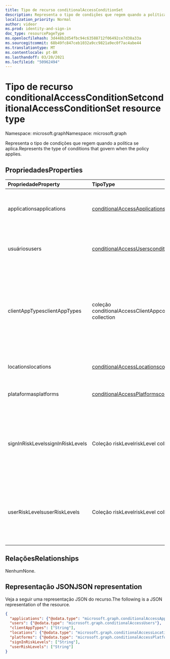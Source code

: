 ```yaml
---
title: Tipo de recurso conditionalAccessConditionSet
description: Representa o tipo de condições que regem quando a política se aplica.
localization_priority: Normal
author: videor
ms.prod: identity-and-sign-in
doc_type: resourcePageType
ms.openlocfilehash: 3d448b2d54fbc94c63588712f06492ce7d38a33a
ms.sourcegitcommit: 68b49fc847ceb1032a9cc9821a9ec0f7ac4abe44
ms.translationtype: MT
ms.contentlocale: pt-BR
ms.lasthandoff: 03/20/2021
ms.locfileid: "50962494"
---
```

# <a name="conditionalaccessconditionset-resource-type"></a><span data-ttu-id="78321-103">Tipo de recurso conditionalAccessConditionSet</span><span class="sxs-lookup"><span data-stu-id="78321-103">conditionalAccessConditionSet resource type</span></span>

<span data-ttu-id="78321-104">Namespace: microsoft.graph</span><span class="sxs-lookup"><span data-stu-id="78321-104">Namespace: microsoft.graph</span></span>

<span data-ttu-id="78321-105">Representa o tipo de condições que regem quando a política se aplica.</span><span class="sxs-lookup"><span data-stu-id="78321-105">Represents the type of conditions that govern when the policy applies.</span></span>

## <a name="properties"></a><span data-ttu-id="78321-106">Propriedades</span><span class="sxs-lookup"><span data-stu-id="78321-106">Properties</span></span>

| <span data-ttu-id="78321-107">Propriedade</span><span class="sxs-lookup"><span data-stu-id="78321-107">Property</span></span>     | <span data-ttu-id="78321-108">Tipo</span><span class="sxs-lookup"><span data-stu-id="78321-108">Type</span></span>        | <span data-ttu-id="78321-109">Descrição</span><span class="sxs-lookup"><span data-stu-id="78321-109">Description</span></span> |
|:-------------|:------------|:------------|
|<span data-ttu-id="78321-110">applications</span><span class="sxs-lookup"><span data-stu-id="78321-110">applications</span></span>|[<span data-ttu-id="78321-111">conditionalAccessApplications</span><span class="sxs-lookup"><span data-stu-id="78321-111">conditionalAccessApplications</span></span>](conditionalaccessapplications.md)| <span data-ttu-id="78321-112">Aplicativos e ações do usuário incluídas e excluídas da política.</span><span class="sxs-lookup"><span data-stu-id="78321-112">Applications and user actions included in and excluded from the policy.</span></span> <span data-ttu-id="78321-113">Obrigatório.</span><span class="sxs-lookup"><span data-stu-id="78321-113">Required.</span></span> |
|<span data-ttu-id="78321-114">usuários</span><span class="sxs-lookup"><span data-stu-id="78321-114">users</span></span>|[<span data-ttu-id="78321-115">conditionalAccessUsers</span><span class="sxs-lookup"><span data-stu-id="78321-115">conditionalAccessUsers</span></span>](conditionalaccessusers.md)| <span data-ttu-id="78321-116">Usuários, grupos e funções incluídos e excluídos da política.</span><span class="sxs-lookup"><span data-stu-id="78321-116">Users, groups, and roles included in and excluded from the policy.</span></span> <span data-ttu-id="78321-117">Obrigatório.</span><span class="sxs-lookup"><span data-stu-id="78321-117">Required.</span></span> |
|<span data-ttu-id="78321-118">clientAppTypes</span><span class="sxs-lookup"><span data-stu-id="78321-118">clientAppTypes</span></span>|<span data-ttu-id="78321-119">coleção conditionalAccessClientApp</span><span class="sxs-lookup"><span data-stu-id="78321-119">conditionalAccessClientApp collection</span></span>| <span data-ttu-id="78321-120">Tipos de aplicativo cliente incluídos na política.</span><span class="sxs-lookup"><span data-stu-id="78321-120">Client application types included in the policy.</span></span> <span data-ttu-id="78321-121">Os possíveis valores são: `all`, `browser`, `mobileAppsAndDesktopClients`, `exchangeActiveSync`, `easSupported`, `other`.</span><span class="sxs-lookup"><span data-stu-id="78321-121">Possible values are: `all`, `browser`, `mobileAppsAndDesktopClients`, `exchangeActiveSync`, `easSupported`, `other`.</span></span> <span data-ttu-id="78321-122">Obrigatório.</span><span class="sxs-lookup"><span data-stu-id="78321-122">Required.</span></span>|
|<span data-ttu-id="78321-123">locations</span><span class="sxs-lookup"><span data-stu-id="78321-123">locations</span></span>|[<span data-ttu-id="78321-124">conditionalAccessLocations</span><span class="sxs-lookup"><span data-stu-id="78321-124">conditionalAccessLocations</span></span>](conditionalaccesslocations.md)| <span data-ttu-id="78321-125">Locais incluídos e excluídos da política.</span><span class="sxs-lookup"><span data-stu-id="78321-125">Locations included in and excluded from the policy.</span></span> |
|<span data-ttu-id="78321-126">plataformas</span><span class="sxs-lookup"><span data-stu-id="78321-126">platforms</span></span>|[<span data-ttu-id="78321-127">conditionalAccessPlatforms</span><span class="sxs-lookup"><span data-stu-id="78321-127">conditionalAccessPlatforms</span></span>](conditionalaccessplatforms.md)| <span data-ttu-id="78321-128">Plataformas incluídas e excluídas da política.</span><span class="sxs-lookup"><span data-stu-id="78321-128">Platforms included in and excluded from the policy.</span></span> |
|<span data-ttu-id="78321-129">signInRiskLevels</span><span class="sxs-lookup"><span data-stu-id="78321-129">signInRiskLevels</span></span>|<span data-ttu-id="78321-130">Coleção riskLevel</span><span class="sxs-lookup"><span data-stu-id="78321-130">riskLevel collection</span></span>| <span data-ttu-id="78321-131">Níveis de risco de login incluídos na política.</span><span class="sxs-lookup"><span data-stu-id="78321-131">Sign-in risk levels included in the policy.</span></span> <span data-ttu-id="78321-132">Os possíveis valores são: `low`, `medium`, `high`, `hidden`, `none`, `unknownFutureValue`.</span><span class="sxs-lookup"><span data-stu-id="78321-132">Possible values are: `low`, `medium`, `high`, `hidden`, `none`, `unknownFutureValue`.</span></span> <span data-ttu-id="78321-133">Obrigatório.</span><span class="sxs-lookup"><span data-stu-id="78321-133">Required.</span></span>|
|<span data-ttu-id="78321-134">userRiskLevels</span><span class="sxs-lookup"><span data-stu-id="78321-134">userRiskLevels</span></span>|<span data-ttu-id="78321-135">Coleção riskLevel</span><span class="sxs-lookup"><span data-stu-id="78321-135">riskLevel collection</span></span>| <span data-ttu-id="78321-136">Níveis de risco de usuário incluídos na política.</span><span class="sxs-lookup"><span data-stu-id="78321-136">User risk levels included in the policy.</span></span> <span data-ttu-id="78321-137">Os possíveis valores são: `low`, `medium`, `high`, `hidden`, `none`, `unknownFutureValue`.</span><span class="sxs-lookup"><span data-stu-id="78321-137">Possible values are: `low`, `medium`, `high`, `hidden`, `none`, `unknownFutureValue`.</span></span> <span data-ttu-id="78321-138">Obrigatório.</span><span class="sxs-lookup"><span data-stu-id="78321-138">Required.</span></span>|

## <a name="relationships"></a><span data-ttu-id="78321-139">Relações</span><span class="sxs-lookup"><span data-stu-id="78321-139">Relationships</span></span>

<span data-ttu-id="78321-140">Nenhum</span><span class="sxs-lookup"><span data-stu-id="78321-140">None.</span></span>

## <a name="json-representation"></a><span data-ttu-id="78321-141">Representação JSON</span><span class="sxs-lookup"><span data-stu-id="78321-141">JSON representation</span></span>

<span data-ttu-id="78321-142">Veja a seguir uma representação JSON do recurso.</span><span class="sxs-lookup"><span data-stu-id="78321-142">The following is a JSON representation of the resource.</span></span>

<!-- {
  "blockType": "resource",
  "optionalProperties": [
    "clientAppTypes",
    "locations",
    "platforms",
    "signInRiskLevels",
    "userRiskLevels"
  ],
  "@odata.type": "microsoft.graph.conditionalAccessConditionSet",
  "baseType": null
}-->

```json
{
  "applications": {"@odata.type": "microsoft.graph.conditionalAccessApplications"},
  "users": {"@odata.type": "microsoft.graph.conditionalAccessUsers"},
  "clientAppTypes": ["String"],
  "locations": {"@odata.type": "microsoft.graph.conditionalAccessLocations"},
  "platforms": {"@odata.type": "microsoft.graph.conditionalAccessPlatforms"},
  "signInRiskLevels": ["String"],
  "userRiskLevels": ["String"]
}
```

<!-- uuid: 16cd6b66-4b1a-43a1-adaf-3a886856ed98
2019-02-04 14:57:30 UTC -->
<!-- {
  "type": "#page.annotation",
  "description": "conditionalAccessConditionSet resource",
  "keywords": "",
  "section": "documentation",
  "tocPath": ""
}-->

